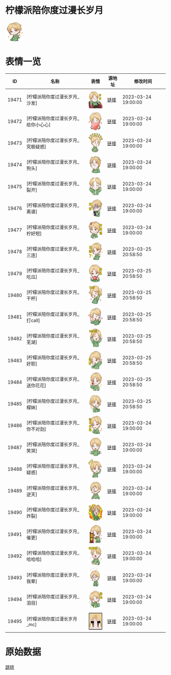 # 柠檬派陪你度过漫长岁月

<img src="./cover.png" height="60" alt="cover" />

# 表情一览

|ID|名称|表情|源地址|修改时间|
|----|----|----|----|----|
|19471|[柠檬派陪你度过漫长岁月_沙发]|<img src="./pic/019471_%5B柠檬派陪你度过漫长岁月_沙发%5D.png" height="60" alt="沙发"/>|[链接](https://i0.hdslb.com/bfs/garb/255f7e6684be50f15a6f2fb0e42794f242ec0594.png)|2023-03-24 19:00:00|
|19472|[柠檬派陪你度过漫长岁月_给你小心心]|<img src="./pic/019472_%5B柠檬派陪你度过漫长岁月_给你小心心%5D.png" height="60" alt="给你小心心"/>|[链接](https://i0.hdslb.com/bfs/garb/a6cb5ca04736d5d704bc103dc865e69f2e2599b8.png)|2023-03-24 19:00:00|
|19473|[柠檬派陪你度过漫长岁月_究极疑惑]|<img src="./pic/019473_%5B柠檬派陪你度过漫长岁月_究极疑惑%5D.png" height="60" alt="究极疑惑"/>|[链接](https://i0.hdslb.com/bfs/garb/b4700245879a90e6d66a88626673f53722b52e78.png)|2023-03-24 19:00:00|
|19474|[柠檬派陪你度过漫长岁月_狗头]|<img src="./pic/019474_%5B柠檬派陪你度过漫长岁月_狗头%5D.png" height="60" alt="狗头"/>|[链接](https://i0.hdslb.com/bfs/garb/549db4bd67864be1da5c26189fe1ea3efd7d649a.png)|2023-03-24 19:00:00|
|19475|[柠檬派陪你度过漫长岁月_裂开]|<img src="./pic/019475_%5B柠檬派陪你度过漫长岁月_裂开%5D.png" height="60" alt="裂开"/>|[链接](https://i0.hdslb.com/bfs/garb/b5bd445b6d1c8f44494886c4160a77422804e9c4.png)|2023-03-24 19:00:00|
|19476|[柠檬派陪你度过漫长岁月_离谱]|<img src="./pic/019476_%5B柠檬派陪你度过漫长岁月_离谱%5D.png" height="60" alt="离谱"/>|[链接](https://i0.hdslb.com/bfs/garb/98e3bbac74108d9b957aa20bf5412b014e9f8644.png)|2023-03-24 19:00:00|
|19477|[柠檬派陪你度过漫长岁月_柠好短]|<img src="./pic/019477_%5B柠檬派陪你度过漫长岁月_柠好短%5D.png" height="60" alt="柠好短"/>|[链接](https://i0.hdslb.com/bfs/garb/7645b4da09fc713e0899916264b98d8ce2227dba.png)|2023-03-24 19:00:00|
|19478|[柠檬派陪你度过漫长岁月_三连]|<img src="./pic/019478_%5B柠檬派陪你度过漫长岁月_三连%5D.png" height="60" alt="三连"/>|[链接](https://i0.hdslb.com/bfs/garb/008fb3b1b7980d395967b7d723db0a7a284ba929.png)|2023-03-25 20:58:50|
|19479|[柠檬派陪你度过漫长岁月_吃瓜]|<img src="./pic/019479_%5B柠檬派陪你度过漫长岁月_吃瓜%5D.png" height="60" alt="吃瓜"/>|[链接](https://i0.hdslb.com/bfs/garb/9225da44270fbe54c5a6709bbac17dfff64df648.png)|2023-03-25 20:58:50|
|19480|[柠檬派陪你度过漫长岁月_干杯]|<img src="./pic/019480_%5B柠檬派陪你度过漫长岁月_干杯%5D.png" height="60" alt="干杯"/>|[链接](https://i0.hdslb.com/bfs/garb/79787bed797be6e6136bda9d2a4b96b364ebc760.png)|2023-03-25 20:58:50|
|19481|[柠檬派陪你度过漫长岁月_打call]|<img src="./pic/019481_%5B柠檬派陪你度过漫长岁月_打call%5D.png" height="60" alt="打call"/>|[链接](https://i0.hdslb.com/bfs/garb/8439c7e926fae99a98e1c4b3bdc4728f57f6a30a.png)|2023-03-25 20:58:50|
|19482|[柠檬派陪你度过漫长岁月_芜湖]|<img src="./pic/019482_%5B柠檬派陪你度过漫长岁月_芜湖%5D.png" height="60" alt="芜湖"/>|[链接](https://i0.hdslb.com/bfs/garb/7e9509443538d1eb0698a335848bf43418dad423.png)|2023-03-25 20:58:50|
|19483|[柠檬派陪你度过漫长岁月_好耶]|<img src="./pic/019483_%5B柠檬派陪你度过漫长岁月_好耶%5D.png" height="60" alt="好耶"/>|[链接](https://i0.hdslb.com/bfs/garb/2d2b6165d5ce12e94d488fdcfc9b5ed946016960.png)|2023-03-25 20:58:50|
|19484|[柠檬派陪你度过漫长岁月_送你花花]|<img src="./pic/019484_%5B柠檬派陪你度过漫长岁月_送你花花%5D.png" height="60" alt="送你花花"/>|[链接](https://i0.hdslb.com/bfs/garb/ffc7f73da311b923381b0e8af784a73c676ac042.png)|2023-03-25 20:58:50|
|19485|[柠檬派陪你度过漫长岁月_檬妹]|<img src="./pic/019485_%5B柠檬派陪你度过漫长岁月_檬妹%5D.png" height="60" alt="檬妹"/>|[链接](https://i0.hdslb.com/bfs/garb/cfa3ddad25d71b52e9a0e7b4da39b18b6c15c69e.png)|2023-03-25 20:58:50|
|19486|[柠檬派陪你度过漫长岁月_你不对劲]|<img src="./pic/019486_%5B柠檬派陪你度过漫长岁月_你不对劲%5D.png" height="60" alt="你不对劲"/>|[链接](https://i0.hdslb.com/bfs/garb/bb2437d2af6015c203950e73da94f8009784e5dd.png)|2023-03-24 19:00:00|
|19487|[柠檬派陪你度过漫长岁月_笑哭]|<img src="./pic/019487_%5B柠檬派陪你度过漫长岁月_笑哭%5D.png" height="60" alt="笑哭"/>|[链接](https://i0.hdslb.com/bfs/garb/9e5360891a02453097d05b15910597cd647a4579.png)|2023-03-24 19:00:00|
|19488|[柠檬派陪你度过漫长岁月_疑惑]|<img src="./pic/019488_%5B柠檬派陪你度过漫长岁月_疑惑%5D.png" height="60" alt="疑惑"/>|[链接](https://i0.hdslb.com/bfs/garb/7c18caf57133c4ff32673298b40cc9111e9cad3b.png)|2023-03-24 19:00:00|
|19489|[柠檬派陪你度过漫长岁月_逆天]|<img src="./pic/019489_%5B柠檬派陪你度过漫长岁月_逆天%5D.png" height="60" alt="逆天"/>|[链接](https://i0.hdslb.com/bfs/garb/8ccaf20751d61ee1fd18e99661adebfc3a158019.png)|2023-03-24 19:00:00|
|19490|[柠檬派陪你度过漫长岁月_炸裂]|<img src="./pic/019490_%5B柠檬派陪你度过漫长岁月_炸裂%5D.png" height="60" alt="炸裂"/>|[链接](https://i0.hdslb.com/bfs/garb/a185c1dc8529bac95ae8abd33dfb7fc1a4a4183a.png)|2023-03-24 19:00:00|
|19491|[柠檬派陪你度过漫长岁月_催更]|<img src="./pic/019491_%5B柠檬派陪你度过漫长岁月_催更%5D.png" height="60" alt="催更"/>|[链接](https://i0.hdslb.com/bfs/garb/d2870f7d75108d433a2964924fba210d6b792d84.png)|2023-03-24 19:00:00|
|19492|[柠檬派陪你度过漫长岁月_哈哈哈]|<img src="./pic/019492_%5B柠檬派陪你度过漫长岁月_哈哈哈%5D.png" height="60" alt="哈哈哈"/>|[链接](https://i0.hdslb.com/bfs/garb/7c806c566f7d6756a6c591b8334fdd5c0cc56a46.png)|2023-03-24 19:00:00|
|19493|[柠檬派陪你度过漫长岁月_我晕]|<img src="./pic/019493_%5B柠檬派陪你度过漫长岁月_我晕%5D.png" height="60" alt="我晕"/>|[链接](https://i0.hdslb.com/bfs/garb/77f2165d764c0d1b56ce21247852c0c59e3bb4a1.png)|2023-03-24 19:00:00|
|19494|[柠檬派陪你度过漫长岁月_泪目]|<img src="./pic/019494_%5B柠檬派陪你度过漫长岁月_泪目%5D.png" height="60" alt="泪目"/>|[链接](https://i0.hdslb.com/bfs/garb/12a5a5c6454eaa6246b7c34a2cddb15ef10ad3c1.png)|2023-03-24 19:00:00|
|19495|[柠檬派陪你度过漫长岁月_mc]|<img src="./pic/019495_%5B柠檬派陪你度过漫长岁月_mc%5D.png" height="60" alt="mc"/>|[链接](https://i0.hdslb.com/bfs/garb/901a4010fd4a924cd71d2ec70ec137bc2b105cdc.png)|2023-03-24 19:00:00|

# 原始数据

[跳转](./raw.json)

